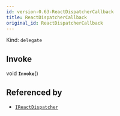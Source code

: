 ```yaml
---
id: version-0.63-ReactDispatcherCallback
title: ReactDispatcherCallback
original_id: ReactDispatcherCallback
---
```


Kind: `delegate`

## Invoke
void **`Invoke`**()





## Referenced by
- [`IReactDispatcher`](IReactDispatcher)
